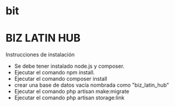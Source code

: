 # bit
<h1>BIZ LATIN HUB</h1>
<p>Instrucciones de instalación</p>

<ul>
<li>Se debe tener instalado node.js y composer.</li>
<li>Ejecutar el comando npm install.</li>
<li>Ejecutar el comando composer install</li>
<li>crear una base de datos vacía nombrada como "biz_latin_hub"</li>
<li>Ejecutar el comando php artisan make:migrate</li>
<li>Ejecutar el comando php artisan storage:link</li>
</ul>
